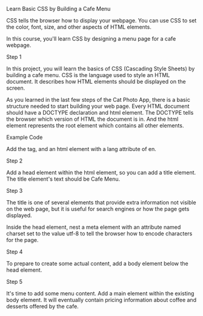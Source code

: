 Learn Basic CSS by Building a Cafe Menu

CSS tells the browser how to display your webpage. You can use CSS to set the color, font, size, and other aspects of HTML elements.

In this course, you'll learn CSS by designing a menu page for a cafe webpage.

Step 1

In this project, you will learn the basics of CSS (Cascading Style Sheets) by building a cafe menu. CSS is the language used to style an HTML document. It describes how HTML elements should be displayed on the screen.

As you learned in the last few steps of the Cat Photo App, there is a basic structure needed to start building your web page. Every HTML document should have a DOCTYPE declaration and html element. The DOCTYPE tells the browser which version of HTML the document is in. And the html element represents the root element which contains all other elements.

Example Code

<!DOCTYPE html>
<html lang="en">
<!--all other elements go here-->
</html>

Add the <!DOCTYPE html> tag, and an html element with a lang attribute of en.

Step 2

Add a head element within the html element, so you can add a title element. The title element's text should be Cafe Menu.

Step 3

The title is one of several elements that provide extra information not visible on the web page, but it is useful for search engines or how the page gets displayed.

Inside the head element, nest a meta element with an attribute named charset set to the value utf-8 to tell the browser how to encode characters for the page.

Step 4

To prepare to create some actual content, add a body element below the head element.

Step 5

It's time to add some menu content. Add a main element within the existing body element. It will eventually contain pricing information about coffee and desserts offered by the cafe.